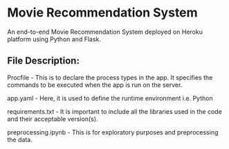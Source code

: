 # Movie Recommendation System

An end-to-end Movie Recommendation System deployed on Heroku platform using Python and Flask.

## File Description:

Procfile - This is to declare the process types in the app. It specifies the commands to be executed when the app is run on the server.

app.yaml - Here, it is used to define the runtime environment i.e. Python

requirements.txt - It is important to include all the libraries used in the code and their acceptable version(s). 

preprocessing.ipynb - This is for exploratory purposes and preprocessing the data.

